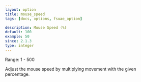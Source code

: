 ```yaml
---
layout: option
title: mouse_speed
tags: [docs, options, fsuae_option]

description: Mouse Speed (%)
default: 100
example: 50
since: 2.1.3
type: integer
---
```


Range: 1 - 500

Adjust the mouse speed by multiplying movement with the given percentage.

